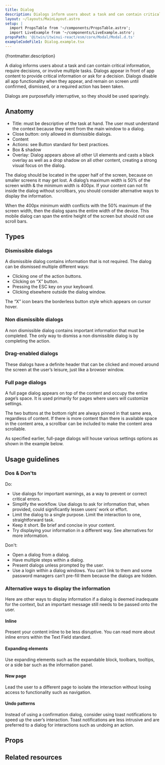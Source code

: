 ```yaml
---
title: Dialog
description: Dialogs inform users about a task and can contain critical information, require decisions, or involve multiple tasks.
layout: ~/layouts/MainLayout.astro
setup: |
  import PropsTable from '~/components/PropsTable.astro';
  import LiveExample from '~/components/LiveExample.astro';
propsPath: '@itwin/itwinui-react/esm/core/Modal/Modal.d.ts'
exampleCodeFile1: Dialog.example.tsx
---
```


<p>{frontmatter.description}</p>

<LiveExample src={frontmatter.exampleCodeFile1} />

A dialog informs users about a task and can contain critical information, require decisions, or involve multiple tasks. Dialogs appear in front of app content to provide critical information or ask for a decision. Dialogs disable all app functionality when they appear, and remain on screen until confirmed, dismissed, or a required action has been taken.

Dialogs are purposefully interruptive, so they should be used sparingly.

## Anatomy

- Title: must be descriptive of the task at hand. The user must understand the context because they went from the main window to a dialog.
- Close button: only allowed in dismissible dialogs.
- Content
- Actions: see Button standard for best practices.
- Box & shadow
- Overlay: Dialog appears above all other UI elements and casts a black overlay as well as a drop shadow on all other content, creating a strong visual focus on the dialog.

The dialog should be located in the upper half of the screen, because on smaller screens it may get lost. A dialog’s maximum width is 50% of the screen width & the minimum width is 400px. If your content can not fit inside the dialog without scrollbars, you should consider alternative ways to display the information.

When the 400px minimum width conflicts with the 50% maximum of the screen width, then the dialog spans the entire width of the device. This mobile dialog can span the entire height of the screen but should not use scroll bars.

## Types

### Dismissible dialogs

A dismissible dialog contains information that is not required. The dialog can be dismissed multiple different ways:

- Clicking one of the action buttons.
- Clicking on “X” button.
- Pressing the ESC key on your keyboard.
- Clicking elsewhere outside the dialog window.

The “X” icon bears the borderless button style which appears on cursor hover.

### Non dismissible dialogs

A non dismissible dialog contains important information that must be completed. The only way to dismiss a non dismissible dialog is by completing the action.

### Drag-enabled dialogs

These dialogs have a definite header that can be clicked and moved around the screen at the user’s leisure, just like a browser window.

### Full page dialogs

A full page dialog appears on top of the content and occupy the entire page’s space. It is used primarily for pages where users will customize settings.

The two buttons at the bottom right are always pinned in that same area, regardless of content. If there is more content than there is available space in the content area, a scrollbar can be included to make the content area scrollable.

As specified earlier, full-page dialogs will house various settings options as shown in the example below.

## Usage guidelines

### Dos & Don'ts

Do:

- Use dialogs for important warnings, as a way to prevent or correct critical errors.
- Simplify the workflow. Use dialogs to ask for information that, when provided, could significantly lessen users’ work or effort.
- Limit the dialog to a single purpose. Limit the interaction to one, straightforward task.
- Keep it short. Be brief and concise in your content.
- Try displaying your information in a different way. See alternatives for more information.

Don't:

- Open a dialog from a dialog.
- Have multiple steps within a dialog.
- Present dialogs unless prompted by the user.
- Use a login within a dialog windows. You can’t link to them and some password managers can’t pre-fill them because the dialogs are hidden.


### Alternative ways to display the information

Here are other ways to display information if a dialog is deemed inadequate for the context, but an important message still needs to be passed onto the user.

#### Inline

Present your content inline to be less disruptive. You can read more about inline errors within the Text Field standard.

#### Expanding elements
Use expanding elements such as the expandable block, toolbars, tooltips, or a side bar such as the information panel.

#### New page
Lead the user to a different page to isolate the interaction without losing access to functionality such as navigation.

#### Undo patterns
Instead of using a confirmation dialog, consider using toast notifications to speed up the user’s interaction. Toast notifications are less intrusive and are preferred to a dialog for interactions such as undoing an action.

## Props

<PropsTable path={frontmatter.propsPath} />

## Related resources
